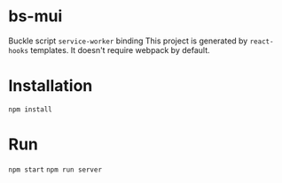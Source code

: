 # bs-mui
Buckle script `service-worker` binding
This project is generated by `react-hooks` templates. It doesn't require webpack by default.


# Installation

`npm install`

# Run

`npm start`
`npm run server`